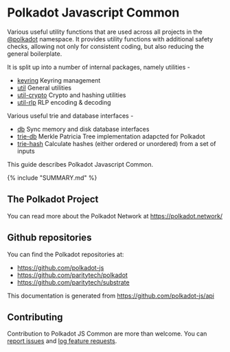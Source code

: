 # Polkadot Javascript Common

Various useful utility functions that are used across all projects in the [@polkadot](https://polkadot.js.org) namespace. It provides utility functions with additional safety checks, allowing not only for consistent coding, but also reducing the general boilerplate.

It is split up into a number of internal packages, namely utilities -

- [keyring](keyring/README.md) Keyring management
- [util](util/README.md) General utilities
- [util-crypto](util-crypto/README.md) Crypto and hashing utilities
- [util-rlp](util-rlp/README.md) RLP encoding & decoding

Various useful trie and database interfaces -

- [db](db/README.md) Sync memory and disk database interfaces
- [trie-db](trie-db/README.md) Merkle Patricia Tree implementation adapcted for Polkadot
- [trie-hash](trie-hash/README.md) Calculate hashes (either ordered or unordered) from a set of inputs

This guide describes Polkadot Javascript Common.

{% include "SUMMARY.md" %}

## The Polkadot Project

You can read more about the Polkadot Network at https://polkadot.network/

## Github repositories

You can find the Polkadot repositories at:

- https://github.com/polkadot-js
- https://github.com/paritytech/polkadot
- https://github.com/paritytech/substrate

This documentation is generated from https://github.com/polkadot-js/api

## Contributing

Contribution to Polkadot JS Common are more than welcome. You can [report issues](https://github.com/polkadot-js/common/issues/new) and [log feature requests](https://github.com/polkadot-js/common/issues/new).
